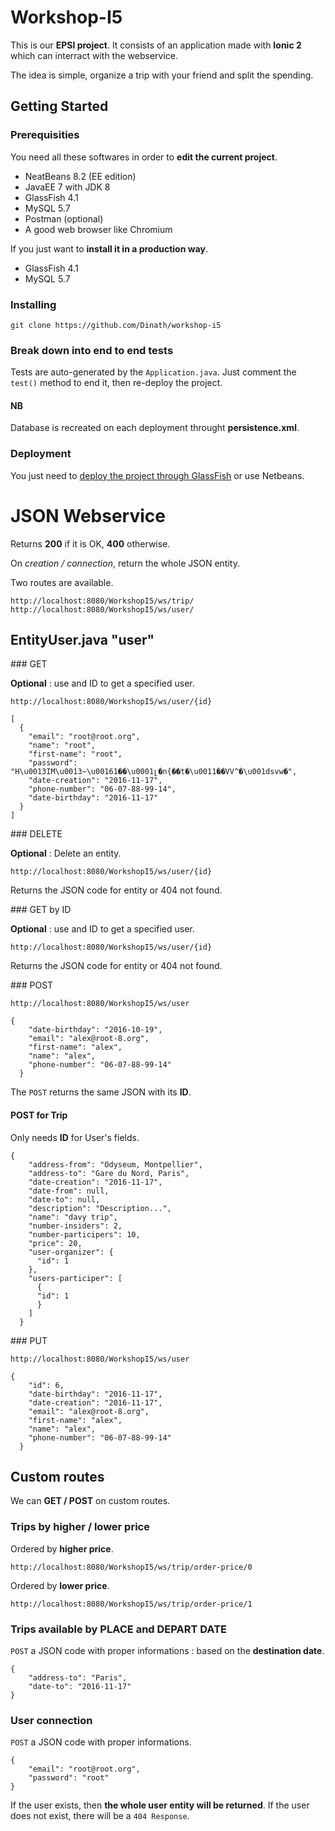 # Workshop-I5

This is our **EPSI project**. It consists of an application made with **Ionic 2** which can interract with the webservice.

The idea is simple, organize a trip with your friend and split the spending.

## Getting Started



### Prerequisities

You need all these softwares in order to **edit the current project**.

* NeatBeans 8.2 (EE edition)
* JavaEE 7 with JDK 8
* GlassFish 4.1
* MySQL 5.7
* Postman (optional)
* A good web browser like Chromium

If you just want to **install it in a production way**.

* GlassFish 4.1
* MySQL 5.7

### Installing

```git clone https://github.com/Dinath/workshop-i5```

### Break down into end to end tests

Tests are auto-generated by the ```Application.java```. Just comment the ```test()``` method to end it, then re-deploy the project.

#### NB

Database is recreated on each deployment throught **persistence.xml**.

### Deployment

You just need to [deploy the project through GlassFish](http://blog.security-helpzone.com/developpement/java-ee/installer-glassfish-4-sur-un-serveur-debian.html) or use Netbeans.

# JSON Webservice

Returns **200** if it is OK, **400** otherwise. 

On *creation / connection*, return the whole JSON entity.

Two routes are available.

~~~
http://localhost:8080/WorkshopI5/ws/trip/
http://localhost:8080/WorkshopI5/ws/user/
~~~

## EntityUser.java "user"

### GET

**Optional** : use and ID to get a specified user.

```
http://localhost:8080/WorkshopI5/ws/user/{id}
```

~~~
[
  {
    "email": "root@root.org",
    "name": "root",
    "first-name": "root",
    "password": "H\u0013IM\u0013~\u00161��\u0001լ�n{��t�\u0011��VV^�\u001dsvw�",
    "date-creation": "2016-11-17",
    "phone-number": "06-07-88-99-14",
    "date-birthday": "2016-11-17"
  }
]
~~~


### DELETE

**Optional** : Delete an entity.

```
http://localhost:8080/WorkshopI5/ws/user/{id}
```

Returns the JSON code for entity or 404 not found.

### GET by ID

**Optional** : use and ID to get a specified user.

```
http://localhost:8080/WorkshopI5/ws/user/{id}
```

Returns the JSON code for entity or 404 not found.

### POST

```
http://localhost:8080/WorkshopI5/ws/user
```

~~~
{
    "date-birthday": "2016-10-19",
    "email": "alex@root-8.org",
    "first-name": "alex",
    "name": "alex",
    "phone-number": "06-07-88-99-14"
  }
~~~

The ```POST``` returns the same JSON with its **ID**.

#### POST for Trip

Only needs **ID** for User's fields.

~~~
{
    "address-from": "Odyseum, Montpellier",
    "address-to": "Gare du Nord, Paris",
    "date-creation": "2016-11-17",
    "date-from": null,
    "date-to": null,
    "description": "Description...",
    "name": "davy trip",
    "number-insiders": 2,
    "number-participers": 10,
    "price": 20,
    "user-organizer": {
      "id": 1
    },
    "users-participer": [
      {
      "id": 1
      }
    ]
  }
~~~


### PUT

```
http://localhost:8080/WorkshopI5/ws/user
```
~~~
{
    "id": 6,
    "date-birthday": "2016-11-17",
    "date-creation": "2016-11-17",
    "email": "alex@root-8.org",
    "first-name": "alex",
    "name": "alex",
    "phone-number": "06-07-88-99-14"
  }
~~~

## Custom routes

We can **GET / POST** on custom routes.

### Trips by higher / lower price

Ordered by **higher price**.

```
http://localhost:8080/WorkshopI5/ws/trip/order-price/0
```

Ordered by **lower price**.

```
http://localhost:8080/WorkshopI5/ws/trip/order-price/1
```

### Trips available by PLACE and DEPART DATE

```POST``` a JSON code with proper informations : based on the **destination date**.

~~~
{
	"address-to": "Paris",
	"date-to": "2016-11-17"
}
~~~


### User connection

```POST``` a JSON code with proper informations.

~~~
{
	"email": "root@root.org",
	"password": "root"
}
~~~

If the user exists, then **the whole user entity will be returned**. 
If the user does not exist, there will be a ```404 Response```.
